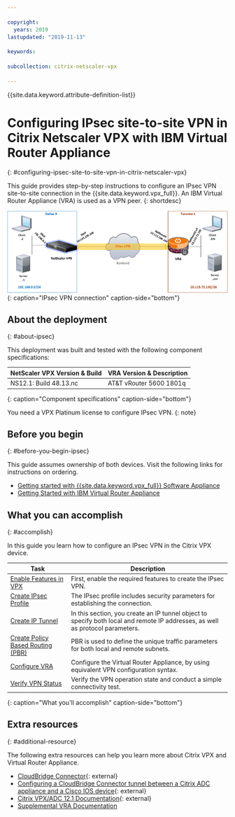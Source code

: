 ```yaml
---

copyright:
  years: 2019
lastupdated: "2019-11-13"

keywords:

subcollection: citrix-netscaler-vpx

---
```


{{site.data.keyword.attribute-definition-list}}

# Configuring IPsec site-to-site VPN in Citrix Netscaler VPX with IBM Virtual Router Appliance
{: #configuring-ipsec-site-to-site-vpn-in-citrix-netscaler-vpx}

This guide provides step-by-step instructions to configure an IPsec VPN site-to-site connection in the {{site.data.keyword.vpx_full}}. An IBM Virtual Router Appliance (VRA) is used as a VPN peer.
{: shortdesc}

![IPsec VPN Connection](images/ipsec1.png){: caption="IPsec VPN connection" caption-side="bottom"}


## About the deployment
{: #about-ipsec}

This deployment was built and tested with the following component specifications:

| NetScaler VPX Version & Build	| VRA Version & Description |
| ------------- | ------------- |
| NS12.1: Build 48.13.nc | AT&T vRouter 5600 1801q |
{: caption="Component specifications" caption-side="bottom"}

You need a VPX Platinum license to configure IPsec VPN.
{: note}

## Before you begin
{: #before-you-begin-ipsec}

This guide assumes ownership of both devices. Visit the following links for instructions on ordering.

-	[Getting started with {{site.data.keyword.vpx_full}} Software Appliance](/docs/citrix-netscaler-vpx?topic=citrix-netscaler-vpx-getting-started)
-	[Getting Started with IBM Virtual Router Appliance](/docs/virtual-router-appliance?topic=virtual-router-appliance-getting-started-vra)

## What you can accomplish
{: #accomplish}

In this guide you learn how to configure an IPsec VPN in the Citrix VPX device.

Task  | Description
------------- | -------------
[Enable Features in VPX](/docs/citrix-netscaler-vpx?topic=citrix-netscaler-vpx-enable-required-features-in-vpx) | First, enable the required features to create the IPsec VPN.
[Create IPsec Profile](/docs/citrix-netscaler-vpx?topic=citrix-netscaler-vpx-creating-ipsec-profile) | The IPsec profile includes security parameters for establishing the connection.
[Create IP Tunnel](/docs/citrix-netscaler-vpx?topic=citrix-netscaler-vpx-creating-ip-tunnel) | In this section, you create an IP tunnel object to specify both local and remote IP addresses, as well as protocol parameters.
[Create Policy Based Routing (PBR)](/docs/citrix-netscaler-vpx?topic=citrix-netscaler-vpx-creating-policy-based-routing) | PBR is used to define the unique traffic parameters for both local and remote subnets.
[Configure VRA](/docs/citrix-netscaler-vpx?topic=citrix-netscaler-vpx-configuring-vra) | Configure the Virtual Router Appliance, by using equivalent VPN configuration syntax.
[Verify VPN Status](/docs/citrix-netscaler-vpx?topic=citrix-netscaler-vpx-verifying-vpn-tunnel-connection) | Verify the VPN operation state and conduct a simple connectivity test.
{: caption="What you'll accomplish" caption-side="bottom"}

## Extra resources
{: #additional-resource}

The following extra resources can help you learn more about Citrix VPX and Virtual Router Appliance.

* [CloudBridge Connector](https://docs.netscaler.com/en-us/citrix-adc/12-1/system/cloudbridge-connector-introduction.html){: external}
* [Configuring a CloudBridge Connector tunnel between a Citrix ADC appliance and a Cisco IOS device](https://docs.netscaler.com/en-us/citrix-adc/12-1/system/cloudbridge-connector-introduction/cloudbridge-connector-tunnel-cisco.html){: external}
* [Citrix VPX/ADC 12.1 Documentation](https://docs.netscaler.com/en-us/citrix-adc/12-1){: external}
* [Supplemental VRA Documentation](/docs/virtual-router-appliance?topic=virtual-router-appliance-supplemental-vra-documentation)
